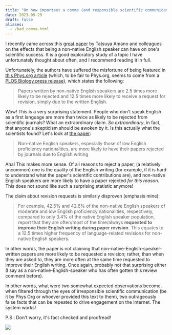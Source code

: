 ```yaml
---
title: "On how important a comma (and responsible scientific communication) can be"
date: 2023-05-29
draft: false
aliases:
  - /bad_comma.html
---
```


I recently came across this [great paper](https://journals.plos.org/plosbiology/article?id=10.1371/journal.pbio.3002184) by Tatsuya Amano and colleagues on the effects that being a non-native English speaker can have on one's scientific success. It is a good exploratory study of a topic I have unfortunately thought about often, and I recommend reading it in full.

Unfortunately, the authors have suffered the misfortune of being featured in [this Phys.org article](https://phys.org/news/2023-07-non-native-english-speaker-science.html?fbclidarticl=IwAR1AasKMrE1LaLP3LjtdEJPCKPEN74Qjhg-FrlBFDAwnk_fBurbu7HGj3a0) (which, to be fair to Phys.org, seems to come from a [PLOS Biology press release](https://www.eurekalert.org/news-releases/995037#:~:text=Papers%20written%20by%20non%2Dnative,not%20confident%20communicating%20in%20English.)), which states the following:

> Papers written by non-native English speakers are 2.5 times more likely to be rejected and 12.5 times more likely to receive a request for revision, simply due to the written English.

Wow! This is a very surprising statement. People who don't speak English as a first language are more than twice as likely to be rejected from scientific journals? What an extraordinary claim. _So extraordinary_, in fact, that anyone's skepticism should be awoken by it. Is this actually what the scientists found? Let's look at [the paper](https://journals.plos.org/plosbiology/article?id=10.1371/journal.pbio.3002184):

> Non-native English speakers, especially those of low English proficiency nationalities, are more likely to have their papers rejected by journals due to English writing

Aha! This makes more sense. Of all reasons to reject a paper, (a relatively uncommon) one is the quality of the English writing (for example, if it is hard to understand what the paper's scientific contributions are), and non-native English speakers are more likely to have a paper rejected *for this reason*. This does not sound like such a surprising statistic anymore!

The claim about revision requests is similarly disproven (emphasis mine):

>  For example, 42.5% and 42.6% of the non-native English speakers of moderate and low English proficiency nationalities, respectively, compared to only 3.4% of the native English speaker population, report that they are often/most of the time/always **requested to improve their English writing during paper revision**. This equates to a 12.5 times higher frequency of language-related revisions for non-native English speakers.

In other words, the paper is not claiming that non-native-English-speaker-written papers are more likely to be requested a revision; rather, than when they are asked to, they are more often at the same time requested to improve their English writing. Once again, probably not that surprising either (I say as a non-native-English-speaker who has often gotten this review comment before).

In other words, what were two somewhat expected observations become, when filtered through the eyes of irresponsible scientific communication (be it by Phys Org or whoever provided this text to them), two outrageously false facts that can be repeated to drive engagement on the Internet. The system works!

P.S.: Don't worry, it's fact checked and proofread!

![](/images/bad-comma/physorg-screenshot.png)